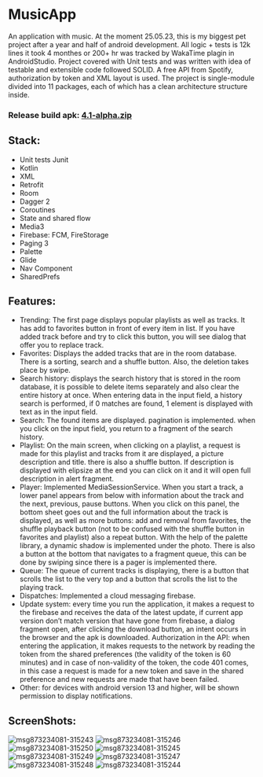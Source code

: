 # MusicApp

An application with music. At the moment 25.05.23, this is my biggest pet project after a year and half of android development. All logic + tests is 12k lines it took 4 monthes  or 200+ hr was tracked by WakaTime plagin in AndroidStudio. Project covered with Unit tests and was written with idea of testable and extensible code followed SOLID. A free API from Spotify, authorization by token and XML layout is used. The project is single-module divided into 11 packages, each of which has a clean architecture structure inside.

### Release build apk: [4.1-alpha.zip](https://github.com/BoikoIlya/MusicApp/files/11568281/4.1-alpha.zip)


## Stack:
- Unit tests Junit
- Kotlin
- XML
- Retrofit
- Room
- Dagger 2
- Coroutines
- State and shared flow
- Media3
- Firebase: FCM, FireStorage
- Paging 3
- Palette
- Glide
- Nav Component
- SharedPrefs

## Features:
- Trending: The first page displays popular playlists as well as tracks. It has add to favorites button in front of every item in list. If you have added track before and try to click this button, you will see dialog that offer you to replace track.   
- Favorites: Displays the added tracks that are in the room database. There is a sorting, search and a shuffle button. Also, the deletion takes place by swipe.
- Search history: displays the search history that is stored in the room database, it is possible to delete items separately and also clear the entire history at once. When entering data in the input field, a history search is performed, if 0 matches are found, 1 element is displayed with text as in the input field.
- Search: The found items are displayed. pagination is implemented. when you click on the input field, you return to a fragment of the search history.
- Playlist: On the main screen, when clicking on a playlist, a request is made for this playlist and tracks from it are displayed, a picture description and title. there is also a shuffle button. If description is displayed with elipsize at the end you can click on it and it will open full description in alert fragment.
- Player: Implemented MediaSessionService. When you start a track, a lower panel appears from below with information about the track and the next, previous, pause buttons. When you click on this panel, the bottom sheet goes out and the full information about the track is displayed, as well as more buttons: add and removal from favorites, the shuffle playback button (not to be confused with the shuffle button in favorites and playlist) also a repeat button. With the help of the palette library, a dynamic shadow is implemented under the photo. There is also a button at the bottom that navigates to a fragment queue, this can be done by swiping since there is a pager is implemented there.
- Queue: The queue of current tracks is displaying, there is a button that scrolls the list to the very top and a button that scrolls the list to the playing track.
- Dispatches: Implemented a cloud messaging firebase.
- Update system: every time you run the application, it makes a request to the firebase and receives the data of the latest update, if current app version don’t match version that have gone from firebase, a dialog fragment open, after clicking the download button, an intent occurs in the browser and the apk is downloaded.
Authorization in the API: when entering the application, it makes requests to the network by reading the token from the shared preferences (the validity of the token is 60 minutes) and in case of non-validity of the token, the code 401 comes, in this case a request is made for a new token and save in the shared preference and new requests are made that have been failed.
- Other: for devices with android version 13 and higher, will be shown permission to display notifications.



## ScreenShots:
![msg873234081-315243](https://github.com/BoikoIlya/MusicApp/assets/100340546/893f363f-a7b7-4f1b-afb2-f6ecaf07734f)
![msg873234081-315246](https://github.com/BoikoIlya/MusicApp/assets/100340546/3bc5fc90-272f-46a8-9a42-868ff3be410f)
![msg873234081-315250](https://github.com/BoikoIlya/MusicApp/assets/100340546/522396c3-7225-4bc2-b41d-963a922dbc08)
![msg873234081-315245](https://github.com/BoikoIlya/MusicApp/assets/100340546/d69a92b0-dda7-43a8-8511-c4378f59b803)
![msg873234081-315249](https://github.com/BoikoIlya/MusicApp/assets/100340546/7287a4a0-0eb7-4305-8856-d4ac13f5f673)
![msg873234081-315247](https://github.com/BoikoIlya/MusicApp/assets/100340546/3b9fe805-2299-414b-9ca5-57566fd990b3)
![msg873234081-315248](https://github.com/BoikoIlya/MusicApp/assets/100340546/0c00c586-d965-49cc-b829-afab048d93c6)
![msg873234081-315244](https://github.com/BoikoIlya/MusicApp/assets/100340546/c5531f0b-a5f7-42f6-a7e1-6a3b4d23197e)
